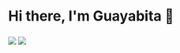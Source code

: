 # Hi there, I'm Guayabita 👋 

###

<img align= "center" src= "https://github-readme-stats.vercel.app/api/top-langs/?username=guayabitaa&layout=compact&theme=react"/>
<img align= "center" src= "https://github-readme-stats.vercel.app/api?username=guayabitaa&show_icons=true&hide_border=true&theme=react"/>

